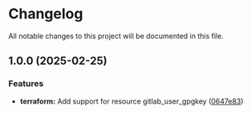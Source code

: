 # Changelog

All notable changes to this project will be documented in this file.

## 1.0.0 (2025-02-25)

### Features

* **terraform:** Add support for resource gitlab_user_gpgkey ([0647e83](https://gitlab.com/terraform-child-modules-48151/terraform-gitlab-user_gpgkey/commit/0647e83e109298046005b07bc6db5ee0b3f43d29))
